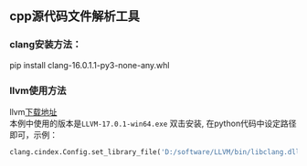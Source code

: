 ## cpp源代码文件解析工具
### clang安装方法：
pip install clang-16.0.1.1-py3-none-any.whl
### llvm使用方法
llvm[下载地址](https://github.com/llvm/llvm-project/releases/tag/llvmorg-17.0.1)  
本例中使用的版本是`LLVM-17.0.1-win64.exe`
双击安装, 在python代码中设定路径即可，示例：
```python
clang.cindex.Config.set_library_file('D:/software/LLVM/bin/libclang.dll')
```
